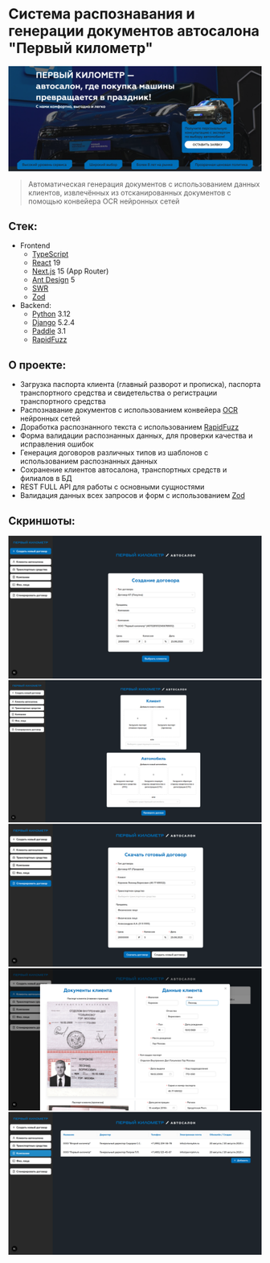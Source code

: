 # Система распознавания и генерации документов автосалона "Первый километр"

![](./screenshots/header.png)

> Автоматическая генерация документов с использованием данных клиентов, извлечённых из отсканированных документов с помощью конвейера OCR нейронных сетей

## Стек:
- Frontend
  - [TypeScript](https://www.typescriptlang.org)
  - [React](https://react.dev) 19
  - [Next.js](https://nextjs.org) 15 (App Router)
  - [Ant Design](https://ant.design) 5
  - [SWR](https://swr.vercel.app/ru)
  - [Zod](https://zod.dev)
- Backend:
  - [Python](https://www.python.org) 3.12
  - [Django](https://www.djangoproject.com) 5.2.4
  - [Paddle](https://github.com/PaddlePaddle/Paddle) 3.1
  - [RapidFuzz](https://github.com/rapidfuzz/RapidFuzz)

## О проекте:

- Загрузка паспорта клиента (главный разворот и прописка), паспорта транспортного средства и свидетельства о регистрации транспортного средства
- Распознавание документов с использованием конвейера [OCR](https://ru.wikipedia.org/wiki/Оптическое_распознавание_символов) нейронных сетей
- Доработка распознанного текста с использованием [RapidFuzz](https://github.com/rapidfuzz/RapidFuzz)
- Форма валидации распознанных данных, для проверки качества и исправления ошибок
- Генерация договоров различных типов из шаблонов с использованием распознанных данных
- Сохранение клиентов автосалона, транспортных средств и филиалов в БД
- REST FULL API для работы с основными сущностями
- Валидация данных всех запросов и форм с использованием [Zod](https://zod.dev)

## Скриншоты:

![](./screenshots/create_doc.png)
![](./screenshots/upload.png)
![](./screenshots/download_docs.png)
![](./screenshots/user.png)
![](./screenshots/companies.png)

